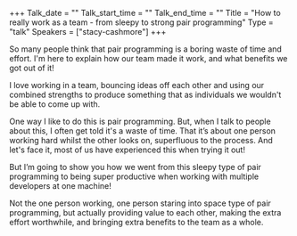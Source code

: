 +++
Talk_date = ""
Talk_start_time = ""
Talk_end_time = ""
Title = "How to really work as a team - from sleepy to strong pair programming"
Type = "talk"
Speakers = ["stacy-cashmore"]
+++

So many people think that pair programming is a boring waste of time and effort. I'm here to explain how our team made it work, and what benefits we got out of it!

I love working in a team, bouncing ideas off each other and using our combined strengths to produce something that as individuals we wouldn't be able to come up with.
 
One way I like to do this is pair programming. But, when I talk to people about this, I often get told it's a waste of time. That it’s about one person working hard whilst the other looks on, superfluous to the process. And let's face it, most of us have experienced this when trying it out!
 
But I’m going to show you how we went from this sleepy type of pair programming to being super productive when working with multiple developers at one machine!

Not the one person working, one person staring into space type of pair programming, but actually providing value to each other, making the extra effort worthwhile, and bringing extra benefits to the team as a whole.